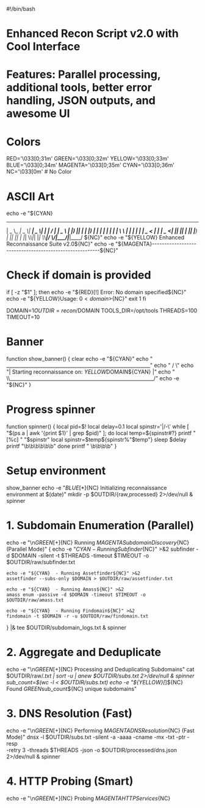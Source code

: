 #!/bin/bash

# Enhanced Recon Script v2.0 with Cool Interface
# Features: Parallel processing, additional tools, better error handling, JSON outputs, and awesome UI

# Colors
RED='\033[0;31m'
GREEN='\033[0;32m'
YELLOW='\033[0;33m'
BLUE='\033[0;34m'
MAGENTA='\033[0;35m'
CYAN='\033[0;36m'
NC='\033[0m' # No Color

# ASCII Art
echo -e "${CYAN}
  ____ _____ ____  _____ ____  _   _ ____ _____ ____  
 |  _ \\_   _|  _ \\| ____|  _ \\| | | / ___| ____|  _ \\ 
 | |_) || | | |_) |  _| | | | | | | \\___ \\  _| | | | |
 |  _ < | | |  _ <| |___| |_| | |_| |___) | |___| |_| |
 |_| \\_\\|_| |_| \\_\\_____|____/ \\___/|____/|_____|____/ 
${NC}"
echo -e "${YELLOW}                     Enhanced Reconnaissance Suite v2.0${NC}"
echo -e "${MAGENTA}--------------------------------------------------------${NC}"

# Check if domain is provided
if [ -z "$1" ]; then
    echo -e "${RED}[!] Error: No domain specified${NC}"
    echo -e "${YELLOW}Usage: $0 <domain>${NC}"
    exit 1
fi

DOMAIN=$1
OUTDIR=recon/$DOMAIN
TOOLS_DIR=/opt/tools
THREADS=100
TIMEOUT=10

# Banner
function show_banner() {
    clear
    echo -e "${CYAN}"
    echo "  ___________________________________________________________"
    echo " /                                                           \\"
    echo "|    Starting reconnaissance on: ${YELLOW}$DOMAIN${CYAN}                  |"
    echo " \\___________________________________________________________/"
    echo -e "${NC}"
}

# Progress spinner
function spinner() {
    local pid=$!
    local delay=0.1
    local spinstr='|/-\'
    while [ "$(ps a | awk '{print $1}' | grep $pid)" ]; do
        local temp=${spinstr#?}
        printf " [%c]  " "$spinstr"
        local spinstr=$temp${spinstr%"$temp"}
        sleep $delay
        printf "\b\b\b\b\b\b"
    done
    printf "    \b\b\b\b"
}

# Setup environment
show_banner
echo -e "${BLUE}[*]${NC} Initializing reconnaissance environment at $(date)"
mkdir -p $OUTDIR/{raw,processed} 2>/dev/null &
spinner

# 1. Subdomain Enumeration (Parallel)
echo -e "\n${GREEN}[+]${NC} Running ${MAGENTA}Subdomain Discovery${NC} (Parallel Mode)"
{
    echo -e "${CYAN}  - Running Subfinder${NC}" >&2
    subfinder -d $DOMAIN -silent -t $THREADS -timeout $TIMEOUT -o $OUTDIR/raw/subfinder.txt
    
    echo -e "${CYAN}  - Running Assetfinder${NC}" >&2
    assetfinder --subs-only $DOMAIN > $OUTDIR/raw/assetfinder.txt
    
    echo -e "${CYAN}  - Running Amass${NC}" >&2
    amass enum -passive -d $DOMAIN -timeout $TIMEOUT -o $OUTDIR/raw/amass.txt
    
    echo -e "${CYAN}  - Running Findomain${NC}" >&2
    findomain -t $DOMAIN -r -u $OUTDIR/raw/findomain.txt
} |& tee $OUTDIR/subdomain_logs.txt &
spinner

# 2. Aggregate and Deduplicate
echo -e "\n${GREEN}[+]${NC} Processing and Deduplicating Subdomains"
cat $OUTDIR/raw/*.txt | sort -u | anew $OUTDIR/subs.txt 2>/dev/null &
spinner
sub_count=$(wc -l < $OUTDIR/subs.txt)
echo -e "${YELLOW}[*]${NC} Found ${GREEN}$sub_count${NC} unique subdomains"

# 3. DNS Resolution (Fast)
echo -e "\n${GREEN}[+]${NC} Performing ${MAGENTA}DNS Resolution${NC} (Fast Mode)"
dnsx -l $OUTDIR/subs.txt -silent -a -aaaa -cname -mx -txt -ptr -resp \
     -retry 3 -threads $THREADS -json -o $OUTDIR/processed/dns.json 2>/dev/null &
spinner

# 4. HTTP Probing (Smart)
echo -e "\n${GREEN}[+]${NC} Probing ${MAGENTA}HTTP Services${NC}
